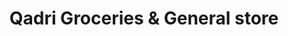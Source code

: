 ---
title: "Qadri Groceries & General store"
url: /karachi/qadri-groceries-and-general-store/
shop: supermarket
---